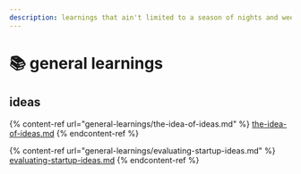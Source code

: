 ```yaml
---
description: learnings that ain't limited to a season of nights and weekends
---
```


# 📚 general learnings

## ideas

{% content-ref url="general-learnings/the-idea-of-ideas.md" %}
[the-idea-of-ideas.md](general-learnings/the-idea-of-ideas.md)
{% endcontent-ref %}

{% content-ref url="general-learnings/evaluating-startup-ideas.md" %}
[evaluating-startup-ideas.md](general-learnings/evaluating-startup-ideas.md)
{% endcontent-ref %}
